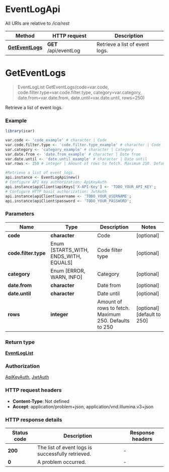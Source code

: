 # EventLogApi

All URIs are relative to */ica/rest*

Method | HTTP request | Description
------------- | ------------- | -------------
[**GetEventLogs**](EventLogApi.md#GetEventLogs) | **GET** /api/eventLog | Retrieve a list of event logs.


# **GetEventLogs**
> EventLogList GetEventLogs(code=var.code, code.filter.type=var.code.filter.type, category=var.category, date.from=var.date.from, date.until=var.date.until, rows=250)

Retrieve a list of event logs.

### Example
```R
library(icar)

var.code <- 'code_example' # character | Code
var.code.filter.type <- 'code.filter.type_example' # character | Code filter type
var.category <- 'category_example' # character | Category
var.date.from <- 'date.from_example' # character | Date from
var.date.until <- 'date.until_example' # character | Date until
var.rows <- 250 # integer | Amount of rows to fetch. Maximum 250. Defaults to 250

#Retrieve a list of event logs.
api.instance <- EventLogApi$new()
# Configure API key authorization: ApiKeyAuth
api.instance$apiClient$apiKeys['X-API-Key'] <- 'TODO_YOUR_API_KEY';
# Configure HTTP basic authorization: JwtAuth
api.instance$apiClient$username <- 'TODO_YOUR_USERNAME';
api.instance$apiClient$password <- 'TODO_YOUR_PASSWORD';
```

### Parameters

Name | Type | Description  | Notes
------------- | ------------- | ------------- | -------------
 **code** | **character**| Code | [optional] 
 **code.filter.type** | Enum [STARTS_WITH, ENDS_WITH, EQUALS] | Code filter type | [optional] 
 **category** | Enum [ERROR, WARN, INFO] | Category | [optional] 
 **date.from** | **character**| Date from | [optional] 
 **date.until** | **character**| Date until | [optional] 
 **rows** | **integer**| Amount of rows to fetch. Maximum 250. Defaults to 250 | [optional] [default to 250]

### Return type

[**EventLogList**](EventLogList.md)

### Authorization

[ApiKeyAuth](../README.md#ApiKeyAuth), [JwtAuth](../README.md#JwtAuth)

### HTTP request headers

 - **Content-Type**: Not defined
 - **Accept**: application/problem+json, application/vnd.illumina.v3+json

### HTTP response details
| Status code | Description | Response headers |
|-------------|-------------|------------------|
| **200** | The list of event logs is successfully retrieved. |  -  |
| **0** | A problem occurred. |  -  |

